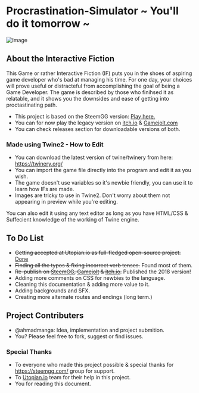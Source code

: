 # Procrastination-Simulator ~ You'll do it tomorrow ~

![Image](https://i.imgur.com/u3dAuAs.png)

## About the Interactive Fiction
This Game or rather Interactive Fiction (IF) puts you in the shoes of aspiring game developer who's bad at managing his time. For one day, your choices will prove useful or distracteful from accomplishing the goal of being a Game Developer. The game is described by those who finihsed it as relatable, and it shows you the downsides and ease of getting into proctastinating path.

* This project is based on the SteemGG version: [Play here.](https://steemgg.com/#/game/play/14)
* You can for now play the legacy version on [itch.io](https://ahmadmanga.itch.io/procrastination-simulator) & [Gamejolt.com](https://gamejolt.com/games/procrastination-simulator/131085)
* You can check releases section for downloadable versions of both.

### Made using Twine2 - How to Edit
* You can download the latest version of twine/twinery from here: https://twinery.org/
* You can import the game file directly into the program and edit it as you wish.
* The game doesn't use variables so it's newbie friendly, you can use it to learn how IFs are made.
* Images are tricky to use in Twine2. Don't worry about them not appearing in preview while you're editing.

You can also edit it using any text editor as long as you have HTML/CSS & Suffecient knowledge of the working of Twine engine.

## To Do List

* ~~Getting accepted at Utopian.io as full-fledged open-source project.~~ [Done](https://steemit.com/utopian-io/@ahmadmanga/procrastination-simulator-now-an-open-source-project-9ac54ab9034f1est)
* ~~Finding all the typos & fixing incorrect verb tenses.~~ Found most of them. 
* ~~Re-publish on [SteemGG](https://steemgg.com/#/game/play/14), [Gamejolt](https://gamejolt.com/games/ProcrastinationSimulator/373908) & [itch.io](https://ahmadmanga.itch.io/procrastination-simluator).~~ Published the 2018 version!
* Adding more comments on CSS for newbies to the language.
* Cleaning this documentation & adding more value to it.
* Adding backgrounds and SFX.
* Creating more alternate routes and endings (long term.)


## Project Contributers

* @ahmadmanga: Idea, implementation and project submition.
* You? Please feel free to fork, suggest or find issues.

### Special Thanks

* To everyone who made this project possible & special thanks for https://steemgg.com/ group for support. 
* To [Utopian.io](https://join.utopian.io/) team for their help in this project.
* You for reading this document.
